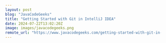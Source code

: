 ```yaml
---
layout: post
blog: "JavaCodeGeeks"
title: "Getting Started with Git in IntelliJ IDEA"
date: 2024-07-22T13:02:20Z
image: images/javacodegeeks.png
remote_url: "https://www.javacodegeeks.com/getting-started-with-git-in-intellij-idea.html"
---
```

